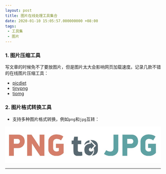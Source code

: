```yaml
---
layout: post
title: 图片在线处理工具集合
date: 2020-01-10 15:05:57.000000000 +08:00
tags: 
 - 工具集
 - 图片
---
```


### 1. 图片压缩工具

写文章的时候免不了要放图片，但是图片太大会影响网页加载速度。记录几款不错的在线图片压缩工具：

- <a href="https://www.picdiet.com/zh-cn" target="_blank">picdiet</a>
- <a href="https://tinypng.com" target="_blank">tinypng</a>
- <a href="https://tiomg.org/image" target="_blank">tiomg</a>

### 2. 图片格式转换工具

- 支持多种图片格式转换，例如`png`和`jpg`互转：

<a href="https://png2jpg.com/zh/" target="_blank"><img src="/static/image/2020/png_to_jpg.jpg"></a>

<hr />